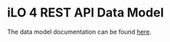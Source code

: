 # iLO 4 REST API Data Model
The data model documentation can be found [here](http://h22208.www2.hp.com/eginfolib/servers/docs/HPRestfultool/iLo4/data_model_reference.html "HP RESTful API Data Model Reference for iLO 4").
